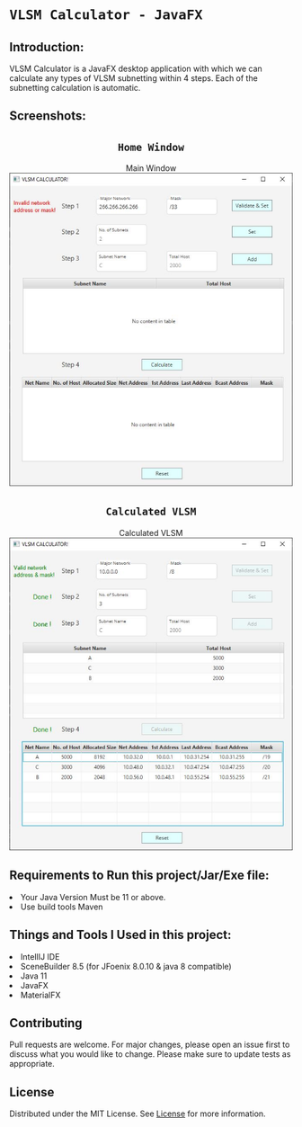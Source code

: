 # `VLSM Calculator - JavaFX`<br>

## Introduction:
VLSM Calculator is a JavaFX desktop application with which we can calculate any types of VLSM subnetting within 4 steps. Each of the subnetting calculation is automatic.   
 
## Screenshots:
<div align = center>

## `Home Window`
Main Window <br>
![Main window](Pictures/1.JPG "VLSM Calculator")
  
## `Calculated VLSM`
Calculated VLSM <br>
![Calculated VLSM](Pictures/2.JPG "VLSM Calculated") <br> 
  
  </div>


## Requirements to Run this project/Jar/Exe file:
<li> Your Java Version Must be 11 or above.</li>
<li> Use build tools Maven </li>  
   

## Things and Tools I Used in this project:
<li> IntellIJ IDE </li>
<li> SceneBuilder 8.5 (for JFoenix 8.0.10 & java 8 compatible) </li>
<li> Java 11 </li>
<li> JavaFX </li>
<li> MaterialFX </li> 

## Contributing
Pull requests are welcome. For major changes, please open an issue first to discuss what you would like to change.
Please make sure to update tests as appropriate.

## License
Distributed under the MIT License. See [License](LICENSE) for more information.
